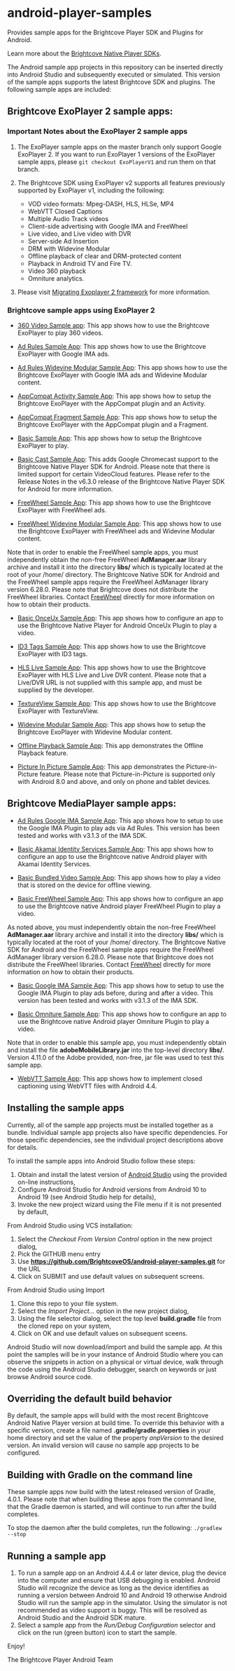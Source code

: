 android-player-samples
======================

Provides sample apps for the Brightcove Player SDK and Plugins for Android.

Learn more about the [Brightcove Native Player SDKs](https://support.brightcove.com/native-player-sdks).

The Android sample app projects in this repository can be inserted directly into Android Studio and subsequently executed or simulated.
This version of the sample apps supports the latest Brightcove SDK and plugins.  The following sample apps are included:

## Brightcove ExoPlayer 2 sample apps:

### Important Notes about the ExoPlayer 2 sample apps
1. The ExoPlayer sample apps on the master branch only support Google ExoPlayer 2. If you want to run ExoPlayer 1 versions of the ExoPlayer sample apps, please `git checkout ExoPlayerV1` and run them on that branch.
2. The Brightcove SDK using ExoPlayer v2 supports all features previously supported by ExoPlayer v1, including the following:
   * VOD video formats: Mpeg-DASH, HLS, HLSe, MP4
   * WebVTT Closed Captions
   * Multiple Audio Track videos
   * Client-side advertising with Google IMA and FreeWheel
   * Live video, and Live video with DVR
   * Server-side Ad Insertion
   * DRM with Widevine Modular
   * Offline playback of clear and DRM-protected content
   * Playback in Android TV and Fire TV.
   * Video 360 playback
   * Omniture analytics.

3. Please visit [Migrating Exoplayer 2 framework](https://support.brightcove.com/migrating-exoplayer-2-framework) for more information.

### Brightcove sample apps using ExoPlayer 2

* [360 Video Sample app](https://github.com/BrightcoveOS/android-player-samples/tree/master/brightcove-exoplayer/360VideoSampleApp/): This app shows how to use the Brightcove ExoPlayer to play 360 videos.

* [Ad Rules Sample App](https://github.com/BrightcoveOS/android-player-samples/tree/master/brightcove-exoplayer/AdRulesIMASampleApp): This app shows how to use the Brightcove ExoPlayer with Google IMA ads.

* [Ad Rules Widevine Modular Sample App](https://github.com/BrightcoveOS/android-player-samples/tree/master/brightcove-exoplayer/AdRulesIMAWidevineModularSampleApp): This app shows how to use the Brightcove ExoPlayer with Google IMA ads and Widevine Modular content.

* [AppCompat Activity Sample App](https://github.com/BrightcoveOS/android-player-samples/tree/master/brightcove-exoplayer/AppCompatActivitySampleApp): This app shows how to setup the Brightcove ExoPlayer with the AppCompat plugin and an Activity.

* [AppCompat Fragment Sample App](https://github.com/BrightcoveOS/android-player-samples/tree/master/brightcove-exoplayer/AppCompatFragmentSampleApp): This app shows how to setup the Brightcove ExoPlayer with the AppCompat plugin and a Fragment.

* [Basic Sample App](https://github.com/BrightcoveOS/android-player-samples/tree/master/brightcove-exoplayer/BasicSampleApp): This app shows how to setup the Brightcove ExoPlayer to play.

* [Basic Cast Sample App](https://github.com/BrightcoveOS/android-player-samples/tree/master/brightcove-exoplayer/BasicCastSampleApp): This adds Google Chromecast support to the Brightcove Native Player SDK for Android. Please note that there is limited support for certain VideoCloud features. Please refer to the Release Notes in the v6.3.0 release of the Brightcove Native Player SDK for Android for more information.

* [FreeWheel Sample App](https://github.com/BrightcoveOS/android-player-samples/tree/master/brightcove-exoplayer/FreeWheelSampleApp): This app shows how to use the Brightcove ExoPlayer with FreeWheel ads.

* [FreeWheel Widevine Modular Sample App](https://github.com/BrightcoveOS/android-player-samples/tree/master/brightcove-exoplayer/FreeWheelWidevineModularSampleApp): This app shows how to use the Brightcove ExoPlayer with FreeWheel ads and Widevine Modular content.

Note that in order to enable the FreeWheel sample apps, you must independently obtain the non-free FreeWheel **AdManager.aar** library archive and install it into the directory **libs/** which is typically located at the root of your /home/ directory. The Brightcove Native SDK for Android and the FreeWheel sample apps require the FreeWheel AdManager library version 6.28.0. Please note that Brightcove does not distribute the FreeWheel libraries. Contact [FreeWheel](http://freewheel.tv/about/#contact-us) directly for more information on how to obtain their products.

* [Basic OnceUx Sample App](https://github.com/BrightcoveOS/android-player-samples/tree/master/brightcove-exoplayer/BasicOnceUxSampleApp): This app shows how to configure an app to use the Brightcove Native Player for Android OnceUx Plugin to play a video.

* [ID3 Tags Sample App](https://github.com/BrightcoveOS/android-player-samples/tree/master/brightcove-exoplayer/ID3SampleApp): This app shows how to use the Brightcove ExoPlayer with ID3 tags.

* [HLS Live Sample App](https://github.com/BrightcoveOS/android-player-samples/tree/master/brightcove-exoplayer/LiveSampleApp): This app shows how to use the Brightcove ExoPlayer with HLS Live and Live DVR content. Please note that a Live/DVR URL is not supplied with this sample app, and must be supplied by the developer.

* [TextureView Sample App](https://github.com/BrightcoveOS/android-player-samples/tree/master/brightcove-exoplayer/TextureViewSampleApp): This app shows how to use the Brightcove ExoPlayer with TextureView.

* [Widevine Modular Sample App](https://github.com/BrightcoveOS/android-player-samples/tree/master/brightcove-exoplayer/WidevineModularSampleApp): This app shows how to setup the Brightcove ExoPlayer with Widevine Modular content.

* [Offline Playback Sample App](https://github.com/BrightcoveOS/android-player-samples/tree/master/brightcove-exoplayer/OfflinePlaybackSampleApp): This app demonstrates the Offline Playback feature.

* [Picture In Picture Sample App](https://github.com/BrightcoveOS/android-player-samples/tree/master/brightcove-exoplayer/PictureInPictureSampleApp): This app demonstrates the Picture-in-Picture feature. Please note that Picture-in-Picture is supported only with Android 8.0 and above, and only on phone and tablet devices.

## Brightcove MediaPlayer sample apps:

* [Ad Rules Google IMA Sample App](https://github.com/BrightcoveOS/android-player-samples/tree/master/brightcove-mediaplayer/AdRulesIMASampleApp): This app shows how to setup to use the Google IMA Plugin to play ads via Ad Rules. This version has been tested and works with v3.1.3 of the IMA SDK.

* [Basic Akamai Identity Services Sample App](https://github.com/BrightcoveOS/android-player-samples/tree/master/brightcove-mediaplayer/BasicAISWebViewSampleApp): This app shows how to configure an app to use the Brightcove native Android player with Akamai Identity Services.

* [Basic Bundled Video Sample App](https://github.com/BrightcoveOS/android-player-samples/tree/master/brightcove-mediaplayer/BasicBundledVideoSampleApp): This app shows how to play a video that is stored on the device for offline viewing.

* [Basic FreeWheel Sample App](https://github.com/BrightcoveOS/android-player-samples/tree/master/brightcove-mediaplayer/BasicFreeWheelSampleApp): This app shows how to configure an app to use the Brightcove native Android player FreeWheel Plugin to play a video.

As noted above, you must independently obtain the non-free FreeWheel **AdManager.aar** library archive and install it into the directory **libs/** which is typically located at the root of your /home/ directory. The Brightcove Native SDK for Android and the FreeWheel sample apps require the FreeWheel AdManager library version 6.28.0. Please note that Brightcove does not distribute the FreeWheel libraries. Contact [FreeWheel](http://freewheel.tv/about/#contact-us) directly for more information on how to obtain their products.

* [Basic Google IMA Sample App](https://github.com/BrightcoveOS/android-player-samples/tree/master/brightcove-mediaplayer/BasicIMASampleApp): This app shows how to setup to use the Google IMA Plugin to play ads before, during and after a video. This version has been tested and works with v3.1.3 of the IMA SDK.

* [Basic Omniture Sample App](https://github.com/BrightcoveOS/android-player-samples/tree/master/brightcove-mediaplayer/BasicOmnitureSampleApp): This app shows how to configure an app to use the Brightcove native Android player Omniture Plugin to play a video.

Note that in order to enable this sample app, you must independently obtain and install the file **adobeMobileLibrary.jar** into the top-level directory **libs/**.  Version 4.11.0 of the Adobe provided, non-free, jar file was used to test this sample app.

* [WebVTT Sample App](https://github.com/BrightcoveOS/android-player-samples/tree/master/brightcove-mediaplayer/WebVTTSampleApp): This app shows how to implement closed captioning using WebVTT files with Android 4.4.

## Installing the sample apps
Currently, all of the sample app projects must be installed together as a bundle. Individual sample app projects also have specific dependencies. For those specific dependencies, see the individual project descriptions above for details.

To install the sample apps into Android Studio follow these steps:

1. Obtain and install the latest version of [Android Studio](http://developer.android.com/sdk/installing/studio.html) using the provided on-line instructions,
1. Configure Android Studio for Android versions from Android 10 to Android 19 (see Android Studio help for details),
1. Invoke the new project wizard using the File menu if it is not presented by default,

From Android Studio using VCS installation:

1. Select the *Checkout From Version Control* option in the new project dialog,
1. Pick the GITHUB menu entry
1. Use **https://github.com/BrightcoveOS/android-player-samples.git** for the URL
1. Click on SUBMIT and use default values on subsequent screens.

From Android Studio using Import

1. Clone this repo to your file system.
1. Select the *Import Project...* option in the new project dialog,
1. Using the file selector dialog, select the top level **build.gradle** file from the cloned repo on your system,
1. Click on OK and use default values on subsequent sceens.

Android Studio will now download/import and build the sample app.  At this point the samples will be in your instance of Android Studio where you can observe the snippets in action on a physical or virtual device, walk through the code using the Android Studio debugger, search on keywords or just browse Android source code.

## Overriding the default build behavior
By default, the sample apps will build with the most recent Brightcove Android Native Player version at build time. To override this behavior with a specific version, create a file named **.gradle/gradle.properties** in your home directory and set the value of the property *anpVersion* to the desired version.  An invalid version will cause no sample app projects to be configured.

## Building with Gradle on the command line
These sample apps now build with the latest released version of Gradle, 4.0.1. Please note that when building these apps from the command line, that the Gradle daemon is started, and will continue to run after the build completes.

To stop the daemon after the build completes, run the following:
`./gradlew --stop`

## Running a sample app
1. To run a sample app on an Android 4.4.4 or later device, plug the device into the computer and ensure that USB debugging is enabled.  Android Studio will recognize the device as long as the device identifies as running a version between Android 10 and Android 19 otherwise Android Studio will run the sample app in the simulator.  Using the simulator is not recommended as video support is buggy.  This will be resolved as Android Studio and the Android SDK mature.
1. Select a sample app from the *Run/Debug Configuration* selector and click on the run (green button) icon to start the sample.

Enjoy!

The Brightcove Player Android Team

